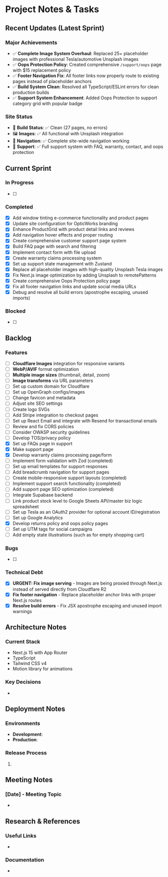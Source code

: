 # Project Notes & Tasks

## Recent Updates (Latest Sprint)

### Major Achievements
- ✅ **Complete Image System Overhaul**: Replaced 25+ placeholder images with professional Tesla/automotive Unsplash images
- ✅ **Oops Protection Policy**: Created comprehensive `/support/oops` page with $15 replacement policy
- ✅ **Footer Navigation Fix**: All footer links now properly route to existing pages instead of placeholder anchors
- ✅ **Build System Clean**: Resolved all TypeScript/ESLint errors for clean production builds
- ✅ **Support System Enhancement**: Added Oops Protection to support category grid with popular badge

### Site Status
- 🔧 **Build Status**: ✅ Clean (27 pages, no errors)
- 🖼️ **Images**: ✅ All functional with Unsplash integration  
- 🧭 **Navigation**: ✅ Complete site-wide navigation working
- 📱 **Support**: ✅ Full support system with FAQ, warranty, contact, and oops protection

## Current Sprint

### In Progress
- [ ] 

### Completed
- [x] Add window tinting e-commerce functionality and product pages
- [x] Update site configuration for OpticWorks branding
- [x] Enhance ProductGrid with product detail links and reviews
- [x] Add navigation hover effects and proper routing
- [x] Create comprehensive customer support page system
- [x] Build FAQ page with search and filtering
- [x] Implement contact form with file upload
- [x] Create warranty claims processing system
- [x] Set up support state management with Zustand
- [x] Replace all placeholder images with high-quality Unsplash Tesla images
- [x] Fix Next.js image optimization by adding Unsplash to remotePatterns
- [x] Create comprehensive Oops Protection policy page
- [x] Fix all footer navigation links and update social media URLs
- [x] Debug and resolve all build errors (apostrophe escaping, unused imports)

### Blocked
- [ ] 

## Backlog

### Features
- [ ] **Cloudflare Images** integration for responsive variants
- [ ] **WebP/AVIF** format optimization
- [ ] **Multiple image sizes** (thumbnail, detail, zoom)
- [ ] **Image transforms** via URL parameters
- [ ] Set up custom domain for Cloudflare
- [ ] Set up OpenGraph configs/images
- [ ] Change favicon and metadata
- [ ] Adjust site SEO settings
- [ ] Create logo SVGs
- [ ] Add Stripe integration to checkout pages
- [ ] Set up React Email and integrate with Resend for transactional emails
- [ ] Review and fix CORS policies
- [ ] Consider OWASP security guidelines
- [ ] Develop TOS/privacy policy
- [x] Set up FAQs page in support
- [x] Make support page  
- [x] Develop warranty claims processing page/form
- [ ] Implement form validation with Zod (completed)
- [ ] Set up email templates for support responses
- [ ] Add breadcrumb navigation for support pages
- [ ] Create mobile-responsive support layouts (completed)
- [ ] Implement support search functionality (completed)
- [ ] Add support page SEO optimization (completed)
- [ ] Integrate Supabase backend
- [ ] Link product stock level to Google Sheets API/master biz logic spreadsheet
- [ ] Set up Tesla as an OAuth2 provider for optional account ID/registration
- [ ] Set up Google Analytics
- [x] Develop returns policy and oops policy pages
- [ ] Set up UTM tags for social campaigns
- [ ] Add empty state illustrations (such as for empty shopping cart)

### Bugs
- [ ] 

### Technical Debt
- [x] **URGENT: Fix image serving** - Images are being proxied through Next.js instead of served directly from Cloudflare R2
- [x] **Fix footer navigation** - Replace placeholder anchor links with proper Next.js routes
- [x] **Resolve build errors** - Fix JSX apostrophe escaping and unused import warnings

## Architecture Notes

### Current Stack
- Next.js 15 with App Router
- TypeScript
- Tailwind CSS v4
- Motion library for animations

### Key Decisions
- 

## Deployment Notes

### Environments
- **Development**: 
- **Production**: 

### Release Process
1. 

## Meeting Notes

### [Date] - Meeting Topic
- 

## Research & References

### Useful Links
- 

### Documentation
- 